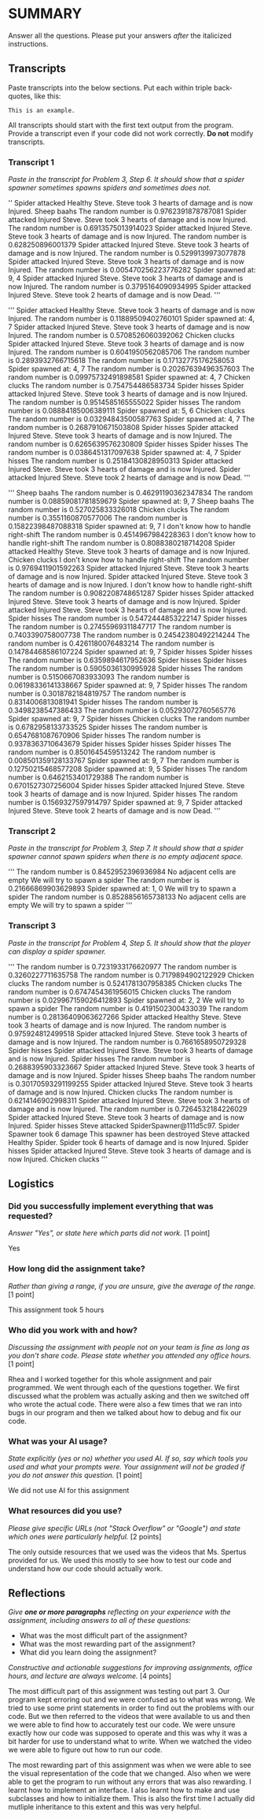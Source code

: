 # SUMMARY

Answer all the questions. Please put your answers _after_ the italicized
instructions.

## Transcripts

Paste transcripts into the below sections. Put each within triple back-quotes,
like this:

```
This is an example.
```

All transcripts should start with the first text output from the program.
Provide a transcript even if your code did not work correctly. **Do not** modify
transcripts.

### Transcript 1

_Paste in the transcript for Problem 3, Step 6. It should show that a spider
spawner sometimes spawns spiders and sometimes does not._

''
Spider attacked Healthy Steve.
Steve took 3 hearts of damage and is now Injured.
Sheep baahs
The random number is 0.9762391878787081
Spider attacked Injured Steve.
Steve took 3 hearts of damage and is now Injured.
The random number is 0.6913575013914023
Spider attacked Injured Steve.
Steve took 3 hearts of damage and is now Injured.
The random number is 0.628250896001379
Spider attacked Injured Steve.
Steve took 3 hearts of damage and is now Injured.
The random number is 0.5299139973077878
Spider attacked Injured Steve.
Steve took 3 hearts of damage and is now Injured.
The random number is 0.005470256223776282
Spider spawned at: 9, 4
Spider attacked Injured Steve.
Steve took 3 hearts of damage and is now Injured.
The random number is 0.3795164090934995
Spider attacked Injured Steve.
Steve took 2 hearts of damage and is now Dead.
'''

'''
Spider attacked Healthy Steve.
Steve took 3 hearts of damage and is now Injured.
The random number is 0.11889509402760101
Spider spawned at: 4, 7
Spider attacked Injured Steve.
Steve took 3 hearts of damage and is now Injured.
The random number is 0.5708526060392062
Chicken clucks
Spider attacked Injured Steve.
Steve took 3 hearts of damage and is now Injured.
The random number is 0.6041950562085706
The random number is 0.2893932766715618
The random number is 0.17132775176258053
Spider spawned at: 4, 7
The random number is 0.20267639496357603
The random number is 0.09975732491898581
Spider spawned at: 4, 7
Chicken clucks
The random number is 0.754754486583734
Spider hisses
Spider attacked Injured Steve.
Steve took 3 hearts of damage and is now Injured.
The random number is 0.9514585165555022
Spider hisses
The random number is 0.08884185006389111
Spider spawned at: 5, 6
Chicken clucks
The random number is 0.03294843500587763
Spider spawned at: 4, 7
The random number is 0.2687910671503808
Spider hisses
Spider attacked Injured Steve.
Steve took 3 hearts of damage and is now Injured.
The random number is 0.6265639576230809
Spider hisses
Spider hisses
The random number is 0.0386451317097638
Spider spawned at: 4, 7
Spider hisses
The random number is 0.25184130828950313
Spider attacked Injured Steve.
Steve took 3 hearts of damage and is now Injured.
Spider attacked Injured Steve.
Steve took 2 hearts of damage and is now Dead.
'''

'''
Sheep baahs
The random number is 0.46291190362347834
The random number is 0.08859081781859679
Spider spawned at: 9, 7
Sheep baahs
The random number is 0.527025833326018
Chicken clucks
The random number is 0.3551160870577006
The random number is 0.15822398487088318
Spider spawned at: 9, 7
I don't know how to handle right-shift
The random number is 0.4514967984228363
I don't know how to handle right-shift
The random number is 0.8088380218714208
Spider attacked Healthy Steve.
Steve took 3 hearts of damage and is now Injured.
Chicken clucks
I don't know how to handle right-shift
The random number is 0.9769411901592263
Spider attacked Injured Steve.
Steve took 3 hearts of damage and is now Injured.
Spider attacked Injured Steve.
Steve took 3 hearts of damage and is now Injured.
I don't know how to handle right-shift
The random number is 0.9082208748651287
Spider hisses
Spider attacked Injured Steve.
Steve took 3 hearts of damage and is now Injured.
Spider attacked Injured Steve.
Steve took 3 hearts of damage and is now Injured.
Spider hisses
The random number is 0.5472444853222147
Spider hisses
The random number is 0.27455969311847717
The random number is 0.7403390758007738
The random number is 0.24542380492214244
The random number is 0.4261180076483214
The random number is 0.14784468586107224
Spider spawned at: 9, 7
Spider hisses
Spider hisses
The random number is 0.6359894617952636
Spider hisses
Spider hisses
The random number is 0.5905036130995928
Spider hisses
The random number is 0.5150667083933093
The random number is 0.06198336141338667
Spider spawned at: 9, 7
Spider hisses
The random number is 0.3018782184819757
The random number is 0.8314006813081941
Spider hisses
The random number is 0.3498238547386433
The random number is 0.05293072760565776
Spider spawned at: 9, 7
Spider hisses
Chicken clucks
The random number is 0.6782958133733525
Spider hisses
The random number is 0.6547681087670906
Spider hisses
The random number is 0.9378363710643679
Spider hisses
Spider hisses
Spider hisses
The random number is 0.8501645459513242
The random number is 0.008501359128133767
Spider spawned at: 9, 7
The random number is 0.12750215468577208
Spider spawned at: 9, 5
Spider hisses
The random number is 0.6462153401729388
The random number is 0.6701527307256004
Spider hisses
Spider attacked Injured Steve.
Steve took 3 hearts of damage and is now Injured.
Spider hisses
The random number is 0.1569327597914797
Spider spawned at: 9, 7
Spider attacked Injured Steve.
Steve took 2 hearts of damage and is now Dead.
'''

### Transcript 2

_Paste in the transcript for Problem 3, Step 7. It should show that a spider
spawner cannot spawn spiders when there is no empty adjacent space._

'''
The random number is 0.8452952396936984
No adjacent cells are empty
We will try to spawn a spider
The random number is 0.21666869903629893
Spider spawned at: 1, 0
We will try to spawn a spider
The random number is 0.8528856165738133
No adjacent cells are empty
We will try to spawn a spider
'''

### Transcript 3

_Paste in the transcript for Problem 4, Step 5. It should show that the player
can display a spider spawner._

'''
The random number is 0.7231933176620977
The random number is 0.3260227711635758
The random number is 0.7179894902122929
Chicken clucks
The random number is 0.5241781307958385
Chicken clucks
The random number is 0.6747454361956015
Chicken clucks
The random number is 0.029967159026412893
Spider spawned at: 2, 2
We will try to spawn a spider
The random number is 0.4191502300433039
The random number is 0.28136409063627266
Spider attacked Healthy Steve.
Steve took 3 hearts of damage and is now Injured.
The random number is 0.975924812499518
Spider attacked Injured Steve.
Steve took 3 hearts of damage and is now Injured.
The random number is 0.7661658950729328
Spider hisses
Spider attacked Injured Steve.
Steve took 3 hearts of damage and is now Injured.
Spider hisses
The random number is 0.2688395903323667
Spider attacked Injured Steve.
Steve took 3 hearts of damage and is now Injured.
Spider hisses
Sheep baahs
The random number is 0.30170593291199255
Spider attacked Injured Steve.
Steve took 3 hearts of damage and is now Injured.
Chicken clucks
The random number is 0.6214146902998311
Spider attacked Injured Steve.
Steve took 3 hearts of damage and is now Injured.
The random number is 0.7264532184226029
Spider attacked Injured Steve.
Steve took 3 hearts of damage and is now Injured.
Spider hisses
Steve attacked SpiderSpawner@111d5c97.
Spider Spawner took 6 damage
This spawner has been destroyed
Steve attacked Healthy Spider.
Spider took 6 hearts of damage and is now Injured.
Spider hisses
Spider attacked Injured Steve.
Steve took 3 hearts of damage and is now Injured.
Chicken clucks
'''

## Logistics

### Did you successfully implement everything that was requested?

_Answer "Yes", or state here which parts did not work._ [1 point]

Yes

### How long did the assignment take?

_Rather than giving a range, if you are unsure, give the average of the range._
[1 point]

This assignment took 5 hours

### Who did you work with and how?

_Discussing the assignment with people not on your team is fine as long as you
don't share code. Please state whether you attended any office hours._ [1 point]

Rhea and I worked together for this whole assignment and pair programmed. We went through each of
the questions together. We first discussed what the problem was actually asking and then we
switched off who wrote the actual code. There were also a few times that we ran into bugs in our program
and then we talked about how to debug and fix our code.

### What was your AI usage?

_State explicitly (yes or no) whether you used AI. If so, say which tools you
used and what your prompts were. Your assignment will not be graded if you do
not answer this question._ [1 point]

We did not use AI for this assignment

### What resources did you use?

_Please give specific URLs (not "Stack Overflow" or "Google") and state which
ones were particularly helpful._ [2 points]

The only outside resources that we used was the videos that Ms. Spertus provided for us. We used this
mostly to see how to test our code and understand how our code should actually work.

## Reflections

_Give **one or more paragraphs** reflecting on your experience with the
assignment, including answers to all of these questions:_

* What was the most difficult part of the assignment?
* What was the most rewarding part of the assignment?
* What did you learn doing the assignment?

_Constructive and actionable suggestions for improving assignments, office
hours, and lecture are always welcome._
[4 points]

The most difficult part of this assignment was testing out part 3. Our program kept erroring out and
we were confused as to what was wrong. We tried to use some print statements in order to find out the problems with
our code. But we then referred to the videos that were available to us and then we were able
to find how to accurately test our code. We were unsure exactly how our code was supposed to operate and
this was why it was a bit harder for use to understand what to write. When we watched the video we were
able to figure out how to run our code.

The most rewarding part of this assignment was when we were able to see the visual representation of the
code that we changed. Also when we were able to get the program to run without any errors that was also
rewarding. I learnt how to implement an interface. I also learnt how to make and use subclasses and how
to initialize them. This is also the first time I actually did mutliple inheritance to this extent and this
was very helpful.